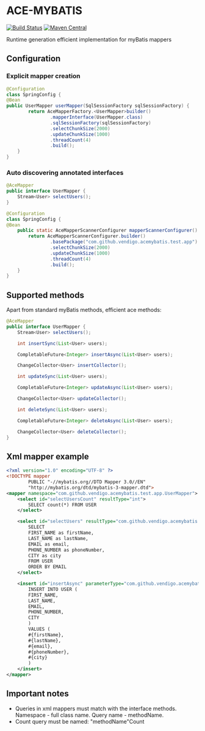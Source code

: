# ACE-MYBATIS

[![Build Status](https://travis-ci.org/vendigo/ace-mybatis.svg?branch=master)](https://travis-ci.org/vendigo/ace-mybatis)
[![Maven Central](https://img.shields.io/maven-central/v/com.github.vendigo/ace-mybatis.svg)](http://search.maven.org/#search%7Cga%7C1%7Cace-mybatis)

Runtime generation efficient implementation for myBatis mappers

## Configuration

### Explicit mapper creation

```java
@Configuration
class SpringConfig {
@Bean
public UserMapper userMapper(SqlSessionFactory sqlSessionFactory) {
        return AceMapperFactory.<UserMapper>builder()
                .mapperInterface(UserMapper.class)
                .sqlSessionFactory(sqlSessionFactory)
                .selectChunkSize(2000)
                .updateChunkSize(1000)
                .threadCount(4)
                .build();
    }
}
```

### Auto discovering annotated interfaces

```java
@AceMapper
public interface UserMapper {
    Stream<User> selectUsers();
}

@Configuration
class SpringConfig {
@Bean
    public static AceMapperScannerConfigurer mapperScannerConfigurer() {
        return AceMapperScannerConfigurer.builder()
                .basePackage("com.github.vendigo.acemybatis.test.app")
                .selectChunkSize(2000)
                .updateChunkSize(1000)
                .threadCount(4)
                .build();
    }
}
```

## Supported methods

Apart from standard myBatis methods, efficient ace methods:

```java
@AceMapper
public interface UserMapper {
    Stream<User> selectUsers();

    int insertSync(List<User> users);

    CompletableFuture<Integer> insertAsync(List<User> users);

    ChangeCollector<User> insertCollector();

    int updateSync(List<User> users);

    CompletableFuture<Integer> updateAsync(List<User> users);

    ChangeCollector<User> updateCollector();

    int deleteSync(List<User> users);

    CompletableFuture<Integer> deleteAsync(List<User> users);

    ChangeCollector<User> deleteCollector();
}
```

## Xml mapper example

```xml
<?xml version="1.0" encoding="UTF-8" ?>
<!DOCTYPE mapper
        PUBLIC "-//mybatis.org//DTD Mapper 3.0//EN"
        "http://mybatis.org/dtd/mybatis-3-mapper.dtd">
<mapper namespace="com.github.vendigo.acemybatis.test.app.UserMapper">
    <select id="selectUsersCount" resultType="int">
        SELECT count(*) FROM USER
    </select>

    <select id="selectUsers" resultType="com.github.vendigo.acemybatis.test.app.User">
        SELECT
        FIRST_NAME as firstName,
        LAST_NAME as lastName,
        EMAIL as email,
        PHONE_NUMBER as phoneNumber,
        CITY as city
        FROM USER
        ORDER BY EMAIL
    </select>

    <insert id="insertAsync" parameterType="com.github.vendigo.acemybatis.test.app.User">
        INSERT INTO USER (
        FIRST_NAME,
        LAST_NAME,
        EMAIL,
        PHONE_NUMBER,
        CITY
        )
        VALUES (
        #{firstName},
        #{lastName},
        #{email},
        #{phoneNumber},
        #{city}
        )
    </insert>
</mapper>
```

## Important notes

* Queries in xml mappers must match with the interface methods. Namespace - full class name. Query name - methodName.
* Count query must be named: "methodName"Count
